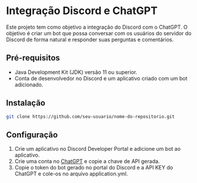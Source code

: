 # Integração Discord e ChatGPT

Este projeto tem como objetivo a integração do Discord com o ChatGPT. O objetivo é criar um bot que possa conversar com os usuários do servidor do Discord de forma natural e responder suas perguntas e comentários.

## Pré-requisitos
- Java Development Kit (JDK) versão 11 ou superior.
- Conta de desenvolvedor no Discord e um aplicativo criado com um bot adicionado.

## Instalação

```sh
git clone https://github.com/seu-usuario/nome-do-repositorio.git
```

## Configuração

1. Crie um aplicativo no Discord Developer Portal e adicione um bot ao aplicativo.
2. Crie uma conta no [ChatGPT](https://platform.openai.com/docs/introduction) e copie a chave de API gerada.
3. Copie o token do bot gerado no portal do Discord e a API KEY do ChatGPT e cole-os no arquivo application.yml.

